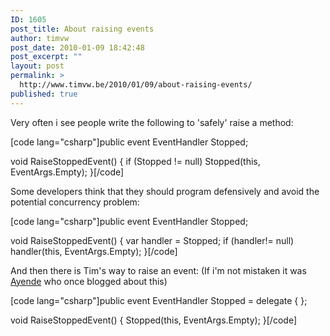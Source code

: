 ```yaml
---
ID: 1605
post_title: About raising events
author: timvw
post_date: 2010-01-09 18:42:48
post_excerpt: ""
layout: post
permalink: >
  http://www.timvw.be/2010/01/09/about-raising-events/
published: true
---
```

<p>Very often i see people write the following to 'safely' raise a method:</p>

[code lang="csharp"]public event EventHandler Stopped;

void RaiseStoppedEvent()
{
 if (Stopped != null) Stopped(this, EventArgs.Empty);
}[/code]

<p>Some developers think that they should program defensively and avoid the potential concurrency problem:</p>

[code lang="csharp"]public event EventHandler Stopped;

void RaiseStoppedEvent()
{
 var handler = Stopped;
 if (handler!= null) handler(this, EventArgs.Empty);
}[/code]

<p>And then there is Tim's way to raise an event:  (If i'm not mistaken it was <a href="http://www.ayende.com">Ayende</a> who once blogged about this) </p>

[code lang="csharp"]public event EventHandler Stopped = delegate { };

void RaiseStoppedEvent()
{
 Stopped(this, EventArgs.Empty);
}[/code]